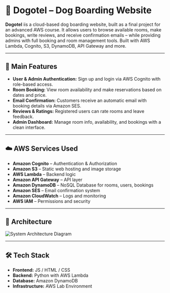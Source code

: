 # 🐾 Dogotel – Dog Boarding Website 

**Dogotel** iis a cloud-based dog boarding website, built as a final project for an advanced AWS course. It allows users to browse available rooms, make bookings, write reviews, and receive confirmation emails – while providing admins with full booking and room management tools. Built with AWS Lambda, Cognito, S3, DynamoDB, API Gateway and more.

---

## 🌟 Main Features

- **User & Admin Authentication:** Sign up and login via AWS Cognito with role-based access.
- **Room Booking:** View room availability and make reservations based on dates and price.
- **Email Confirmation:** Customers receive an automatic email with booking details via Amazon SES.
- **Reviews & Ratings:** Registered users can rate rooms and leave feedback.
- **Admin Dashboard:** Manage room info, availability, and bookings with a clean interface.

---

## ☁️ AWS Services Used

- **Amazon Cognito** – Authentication & Authorization  
- **Amazon S3** – Static web hosting and image storage  
- **AWS Lambda** – Backend logic  
- **Amazon API Gateway** – API layer  
- **Amazon DynamoDB** – NoSQL Database for rooms, users, bookings  
- **Amazon SES** – Email confirmation system  
- **Amazon CloudWatch** – Logs and monitoring  
- **AWS IAM** – Permissions and security  

---

## 🧱 Architecture

![System Architecture Diagram](dogotel-front/assets/images/aws-diagram.png)

---

## 🛠️ Tech Stack

- **Frontend:** JS / HTML / CSS  
- **Backend:** Python with AWS Lambda  
- **Database:** Amazon DynamoDB  
- **Infrastructure:** AWS Lab Environment 
